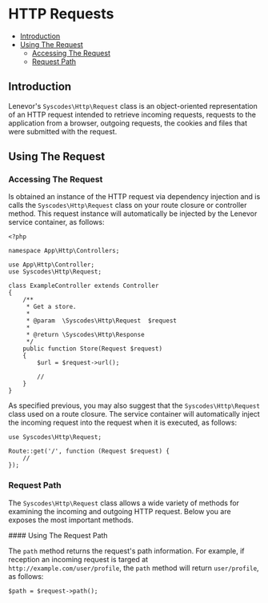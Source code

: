 # HTTP Requests

- [Introduction](#introduction)
- [Using The Request](#using-request)
    - [Accessing The Request](#accessing-request)
    - [Request Path](#request-path)

<a name="introduction"></a>
## Introduction

Lenevor's `Syscodes\Http\Request` class is an object-oriented representation of an HTTP request intended to retrieve incoming requests, requests to the application from a browser, outgoing requests, the cookies and files that were submitted with the request.

<a name="using-request"></a>
## Using The Request

<a name="accessing-request"></a>
### Accessing The Request

Is obtained an instance of the HTTP request via dependency injection and is calls the `Syscodes\Http\Request` class on your route closure or controller method. This request instance will automatically be injected by the Lenevor service container, as follows:

    <?php

    namespace App\Http\Controllers;

    use App\Http\Controller;
    use Syscodes\Http\Request;
    
    class ExampleController extends Controller
    {
        /**
         * Get a store.
         *
         * @param  \Syscodes\Http\Request  $request
         *
         * @return \Syscodes\Http\Response
         */
        public function Store(Request $request)
        {
            $url = $request->url();

            //
        }
    }

As specified previous, you may also suggest that the `Syscodes\Http\Request` class used on a route closure. The service container will automatically inject the incoming request into the request when it is executed, as follows:

    use Syscodes\Http\Request;

    Route::get('/', function (Request $request) {
        //
    });

<a name="request-path"></a>
### Request Path

The `Syscodes\Http\Request` class allows a wide variety of methods for examining the incoming and outgoing HTTP request. Below you are exposes the most important methods. 

<a name="using-request-path">
#### Using The Request Path

The `path` method returns the request's path information. For example,  if reception an incoming request is targed at `http://example.com/user/profile`, the `path` method will return `user/profile`, as follows: 

    $path = $request->path();